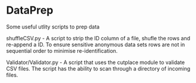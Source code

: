 # DataPrep
Some 
useful utlity scripts to prep data



shuffleCSV.py - A script to strip the ID column of a file, shufle the rows and re-append a ID. To ensure sensitive anonymous data sets rows are not in sequential order to minimise re-identification.

Validator/Validator.py - A script that uses the cutplace module to validate CSV files. The script has the ability to scan through a directory of incoming files.

